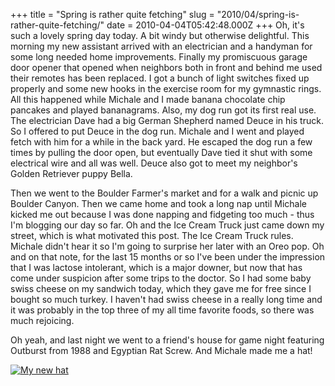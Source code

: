 +++
title = "Spring is rather quite fetching"
slug = "2010/04/spring-is-rather-quite-fetching/"
date = 2010-04-04T05:42:48.000Z
+++
Oh, it's such a lovely spring day today. A bit windy but otherwise delightful. This morning my new assistant arrived with an electrician and a handyman for some long needed home improvements. Finally my promiscuous garage door opener that opened when neighbors both in front and behind me used their remotes has been replaced. I got a bunch of light switches fixed up properly and some new hooks in the exercise room for my gymnastic rings. All this happened while Michale and I made banana chocolate chip pancakes and played bananagrams. Also, my dog run got its first real use. The electrician Dave had a big German Shepherd named Deuce in his truck. So I offered to put Deuce in the dog run. Michale and I went and played fetch with him for a while in the back yard. He escaped the dog run a few times by pulling the door open, but eventually Dave tied it shut with some electrical wire and all was well. Deuce also got to meet my neighbor's Golden Retriever puppy Bella.

Then we went to the Boulder Farmer's market and for a walk and picnic up Boulder Canyon. Then we came home and took a long nap until Michale kicked me out because I was done napping and fidgeting too much - thus I'm blogging our day so far. Oh and the Ice Cream Truck just came down my street, which is what motivated this post. The Ice Cream Truck rules. Michale didn't hear it so I'm going to surprise her later with an Oreo pop. Oh and on that note, for the last 15 months or so I've been under the impression that I was lactose intolerant, which is a major downer, but now that has come under suspicion after some trips to the doctor. So I had some baby swiss cheese on my sandwich today, which they gave me for free since I bought so much turkey. I haven't had swiss cheese in a really long time and it was probably in the top three of my all time favorite foods, so there was much rejoicing.

Oh yeah, and last night we went to a friend's house for game night featuring Outburst from 1988 and Egyptian Rat Screw. And Michale made me a hat!

[![My new hat](/photos/spring_2010/009_hat.jpg)](/app/photos?gallery=spring_2010)